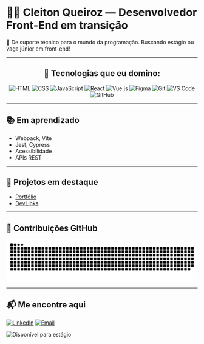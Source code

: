 # 👨‍💻 Cleiton Queiroz — Desenvolvedor Front-End em transição

🎯 De suporte técnico para o mundo da programação. Buscando estágio ou vaga júnior em front-end!

---

<div align="center">

  <h2>🚀 Tecnologias que eu domino:</h2>

  <img src="https://skillicons.dev/icons?i=html" title="HTML" style="pointer-events: none;" />
  <img src="https://skillicons.dev/icons?i=css" title="CSS" style="pointer-events: none;" />
  <img src="https://skillicons.dev/icons?i=javascript" title="JavaScript" style="pointer-events: none;" />
  <img src="https://skillicons.dev/icons?i=react" title="React" style="pointer-events: none;" />
  <img src="https://skillicons.dev/icons?i=vue" title="Vue.js" style="pointer-events: none;" />
  <img src="https://skillicons.dev/icons?i=figma" title="Figma" style="pointer-events: none;" />
  <img src="https://skillicons.dev/icons?i=git" title="Git" style="pointer-events: none;" />
  <img src="https://skillicons.dev/icons?i=vscode" title="VS Code" style="pointer-events: none;" />
  <img src="https://skillicons.dev/icons?i=github" title="GitHub" style="pointer-events: none;" />

</div>

---

## 📚 Em aprendizado
- Webpack, Vite
- Jest, Cypress
- Acessibilidade
- APIs REST

---

## 💼 Projetos em destaque

- [Portfólio](https://github.com/CleitonQ/portfolio)
- [DevLinks](https://github.com/CleitonQ/devlinks)

---

## 🐍 Contribuições GitHub

<picture>
  <source media="(prefers-color-scheme: dark)" srcset="https://raw.githubusercontent.com/CleitonQ/CleitonQ/main/github-contribution-grid-snake-dark.svg" />
  <source media="(prefers-color-scheme: light)" srcset="https://raw.githubusercontent.com/CleitonQ/CleitonQ/main/github-contribution-grid-snake.svg" />
  <img alt="snake animation" src="https://raw.githubusercontent.com/CleitonQ/CleitonQ/main/github-contribution-grid-snake.svg" />
</picture>


---

## 📬 Me encontre aqui

[![LinkedIn](https://img.shields.io/badge/-LinkedIn-blue?style=flat-square&logo=linkedin&logoColor=white)](https://linkedin.com/in/cleitonq)
[![Email](https://img.shields.io/badge/-Email-red?style=flat-square&logo=gmail&logoColor=white)](mailto:cleiton.q@exemplo.com)

![Disponível para estágio](https://img.shields.io/badge/Estágio-Disponível-green?style=for-the-badge&logo=github)


